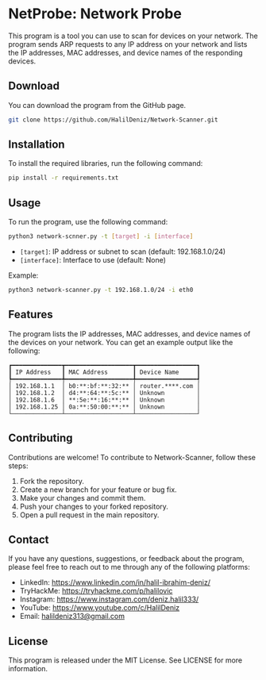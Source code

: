 # NetProbe: Network Probe
This program is a tool you can use to scan for devices on your network. The program sends ARP requests to any IP address on your network and lists the IP addresses, MAC addresses, and device names of the responding devices.

## Download

You can download the program from the GitHub page.

```bash
git clone https://github.com/HalilDeniz/Network-Scanner.git
```

## Installation

To install the required libraries, run the following command:

```bash
pip install -r requirements.txt
```

## Usage

To run the program, use the following command:

```bash
python3 network-scnner.py -t [target] -i [interface]
```

- `[target]`: IP address or subnet to scan (default: 192.168.1.0/24)
- `[interface]`: Interface to use (default: None)

Example:

```bash
python3 network-scanner.py -t 192.168.1.0/24 -i eth0
```

## Features

The program lists the IP addresses, MAC addresses, and device names of the devices on your network. You can get an example output like the following:

```
┏━━━━━━━━━━━━━━┳━━━━━━━━━━━━━━━━━━━┳━━━━━━━━━━━━━━━━━┓
┃ IP Address   ┃ MAC Address       ┃ Device Name     ┃
┡━━━━━━━━━━━━━━╇━━━━━━━━━━━━━━━━━━━╇━━━━━━━━━━━━━━━━━┩
│ 192.168.1.1  │ b0:**:bf:**:32:** │ router.****.com │
│ 192.168.1.2  │ d4:**:64:**:5c:** │ Unknown         │
│ 192.168.1.6  │ **:5e:**:16:**:** │ Unknown         │
│ 192.168.1.25 │ 0a:**:50:00:**:** │ Unknown         │
└──────────────┴───────────────────┴─────────────────┘
```
## Contributing
Contributions are welcome! To contribute to Network-Scanner, follow these steps:

1. Fork the repository.
2. Create a new branch for your feature or bug fix.
3. Make your changes and commit them.
4. Push your changes to your forked repository.
5. Open a pull request in the main repository.



## Contact
If you have any questions, suggestions, or feedback about the program, please feel free to reach out to me through any of the following platforms:


- LinkedIn: https://www.linkedin.com/in/halil-ibrahim-deniz/
- TryHackMe: https://tryhackme.com/p/halilovic
- Instagram: https://www.instagram.com/deniz.halil333/
- YouTube: https://www.youtube.com/c/HalilDeniz
- Email: halildeniz313@gmail.com

## License

This program is released under the MIT License. See LICENSE for more information.
